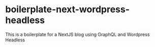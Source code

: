 # boilerplate-next-wordpress-headless
This is a boilerplate for a NextJS blog using GraphQL and Wordpress Headless
